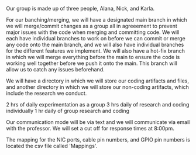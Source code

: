 Our group is made up of three people, Alana, Nick, and Karla. 

For our banching/merging, we will have a designated main branch in which we will merge/commit changes as a group all in agreeement to prevent major issues with the code when merging and committing code. We will each have individual branches to work on before we can commit or merge any code onto the main branch, and we will also have individual branches for the different features we implement. We will also have a hot-fix branch in which we will merge everything before the main to ensure the code is working well together before we push it onto the main. This branch will allow us to catch any issues beforehand. 

We will have a directory in which we will store our coding artifacts and files, and another directory in which we will store our non-coding artifacts, which include the research we conduct. 

2 hrs of daily experimentation as a group 
3 hrs daily of research and coding individually 
1 hr daily of group research and coding 

Our communication mode will be via text and we will communicate via email with the professor. We will set a cut off for response times at 8:00pm. 

The mapping for the NIC ports, cable pin numbers, and GPIO pin numbers is located the csv file called 'Mappings'.
